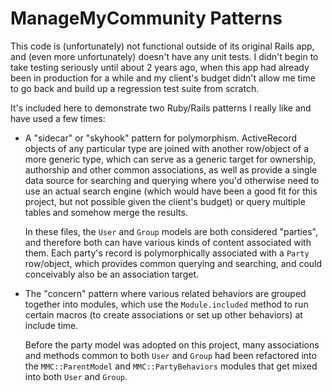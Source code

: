 # ManageMyCommunity Patterns #

This code is (unfortunately) not functional outside of its original Rails app, and (even more unfortunately) doesn't have any unit tests. I didn't begin to take testing seriously until about 2 years ago, when this app had already been in production for a while and my client's budget didn't allow me time to go back and build up a regression test suite from scratch.

It's included here to demonstrate two Ruby/Rails patterns I really like and have used a few times:

* A "sidecar" or "skyhook" pattern for polymorphism. ActiveRecord objects of any particular type are joined with another row/object of a more generic type, which can serve as a generic target for ownership, authorship and other common associations, as well as provide a single data source for searching and querying where you'd otherwise need to use an actual search engine (which would have been a good fit for this project, but not possible given the client's budget) or query multiple tables and somehow merge the results.

    In these files, the `User` and `Group` models are both considered "parties", and therefore both can have various kinds of content associated with them. Each party's record is polymorphically associated with a `Party` row/object, which provides common querying and searching, and could conceivably also be an association target.

* The "concern" pattern where various related behaviors are grouped together into modules, which use the `Module.included` method to run certain macros (to create associations or set up other behaviors) at include time.

    Before the party model was adopted on this project, many associations and methods common to both `User` and `Group` had been refactored into the `MMC::ParentModel` and `MMC::PartyBehaviors` modules that get mixed into both `User` and `Group`.